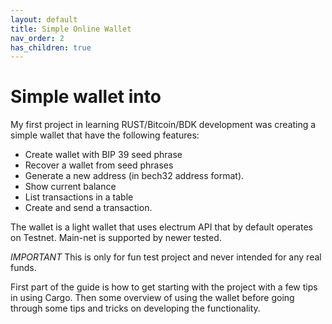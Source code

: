 ```yaml
---
layout: default
title: Simple Online Wallet
nav_order: 2
has_children: true
---
```


# Simple wallet into

My first project in learning RUST/Bitcoin/BDK development was creating a simple wallet
that have the following features:

* Create wallet with BIP 39 seed phrase
* Recover a wallet from seed phrases
* Generate a new address (in bech32 address format).
* Show current balance
* List transactions in a table
* Create and send a transaction.


The wallet is a light wallet that uses electrum API that by default operates on Testnet. Main-net
is supported by newer tested. 

*IMPORTANT* This is only for fun test project and never intended for any real funds.

First part of the guide is how to get starting with the project with a few tips in using Cargo. Then
some overview of using the wallet before going through some tips and tricks on developing the functionality.